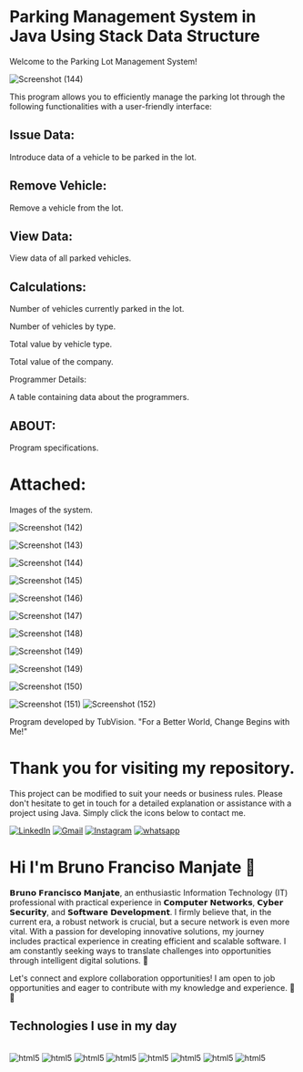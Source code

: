 # Parking Management System in Java Using Stack Data Structure
Welcome to the Parking Lot Management System!

![Screenshot (144)](https://github.com/BrunoManjate/Parking-Management-System-in-Java-Using-Stack-Data-Structure/assets/87826515/5f771eeb-9915-455e-b349-b4996170a410)

This program allows you to efficiently manage the parking lot through the following functionalities with a user-friendly interface:

## Issue Data:
Introduce data of a vehicle to be parked in the lot.

## Remove Vehicle:
Remove a vehicle from the lot.

## View Data:
View data of all parked vehicles.

## Calculations:
<p>Number of vehicles currently parked in the lot.
<p>Number of vehicles by type.
<p>Total value by vehicle type.
<p>Total value of the company.
<p>Programmer Details:
<p>A table containing data about the programmers.

## ABOUT:
Program specifications.

# Attached:
Images of the system.

![Screenshot (142)](https://github.com/BrunoManjate/Parking-Management-System-in-Java-Using-Stack-Data-Structure/assets/87826515/c0833810-4167-4c71-a9a0-8b2839033b89)

![Screenshot (143)](https://github.com/BrunoManjate/Parking-Management-System-in-Java-Using-Stack-Data-Structure/assets/87826515/c9f79339-390a-461a-90fc-b818e7dc6a6b)

![Screenshot (144)](https://github.com/BrunoManjate/Parking-Management-System-in-Java-Using-Stack-Data-Structure/assets/87826515/5f771eeb-9915-455e-b349-b4996170a410)

![Screenshot (145)](https://github.com/BrunoManjate/Parking-Management-System-in-Java-Using-Stack-Data-Structure/assets/87826515/d92281a5-a9cc-471f-81c4-d15c236b5cc8)

![Screenshot (146)](https://github.com/BrunoManjate/Parking-Management-System-in-Java-Using-Stack-Data-Structure/assets/87826515/68cfdd9b-0b6d-4e30-b1d0-5fa1aaac46e9)

![Screenshot (147)](https://github.com/BrunoManjate/Parking-Management-System-in-Java-Using-Stack-Data-Structure/assets/87826515/0fe5cc89-c4b6-4a7f-8bda-e18fdd49da33)

![Screenshot (148)](https://github.com/BrunoManjate/Parking-Management-System-in-Java-Using-Stack-Data-Structure/assets/87826515/84720afd-e310-42fb-99ee-b26019a3da7c)

![Screenshot (149)](https://github.com/BrunoManjate/Parking-Management-System-in-Java-Using-Stack-Data-Structure/assets/87826515/7dba4091-3b88-414f-bf27-d9443e5efef3)

![Screenshot (149)](https://github.com/BrunoManjate/Parking-Management-System-in-Java-Using-Stack-Data-Structure/assets/87826515/090db4a2-286c-4d43-b5bc-c2372724c965)

![Screenshot (150)](https://github.com/BrunoManjate/Parking-Management-System-in-Java-Using-Stack-Data-Structure/assets/87826515/041404d5-b8ba-42d3-bdb1-c340b8b36991)

![Screenshot (151)](https://github.com/BrunoManjate/Parking-Management-System-in-Java-Using-Stack-Data-Structure/assets/87826515/27503bdd-8e0d-42e5-840b-9892331f83cf)
![Screenshot (152)](https://github.com/BrunoManjate/Parking-Management-System-in-Java-Using-Stack-Data-Structure/assets/87826515/8310e31d-0d6a-4cee-9477-bfe6a9e23b3f)


Program developed by TubVision.
"For a Better World, Change Begins with Me!"

# Thank you for visiting my repository. 
This project can be modified to suit your needs or business rules. Please don't hesitate to get in touch for a detailed explanation or assistance with a project using Java. Simply click the icons below to contact me.

[![LinkedIn](https://img.shields.io/badge/LinkedIn-0077B5?style=for-the-badge&logo=linkedin&logoColor=white)](https://www.linkedin.com/in/bruno-f-manjate-150089241?lipi=urn%3Ali%3Apage%3Ad_flagship3_profile_view_base_contact_details%3BQOM07OcwT2CuA8S8c18zbw%3D%3D)
[![Gmail](https://img.shields.io/badge/Gmail-D14836?style=for-the-badge&logo=gmail&logoColor=white)](brunomanjate2@gmail.com)
[![Instagram](https://img.shields.io/badge/Instagram-E4405F?style=for-the-badge&logo=instagram&logoColor=white)](https://www.instagram.com/bruno_f_manjate/)
[![whatsapp](https://img.shields.io/badge/WhatsApp-25D366?style=for-the-badge&logo=whatsapp&logoColor=white)](https://wa.me/845603981?text=Hello%2C%20how%20are%20you%3F%20I%20came%20from%20GitHub%2C%20can%20we%20talk%3F)

# Hi I'm Bruno Franciso Manjate 👋

𝗕𝗿𝘂𝗻𝗼 𝗙𝗿𝗮𝗻𝗰𝗶𝘀𝗰𝗼 𝗠𝗮𝗻𝗷𝗮𝘁𝗲, an enthusiastic Information Technology (IT) professional with practical experience in 𝗖𝗼𝗺𝗽𝘂𝘁𝗲𝗿 𝗡𝗲𝘁𝘄𝗼𝗿𝗸𝘀, 𝗖𝘆𝗯𝗲𝗿 𝗦𝗲𝗰𝘂𝗿𝗶𝘁𝘆, and 𝗦𝗼𝗳𝘁𝘄𝗮𝗿𝗲 𝗗𝗲𝘃𝗲𝗹𝗼𝗽𝗺𝗲𝗻𝘁. I firmly believe that, in the current era, a robust network is crucial, but a secure network is even more vital. With a passion for developing innovative solutions, my journey includes practical experience in creating efficient and scalable software. I am constantly seeking ways to translate challenges into opportunities through intelligent digital solutions. 🚀

Let's connect and explore collaboration opportunities! I am open to job opportunities and eager to contribute with my knowledge and experience. 🤝✨

## Technologies I use in my day

<div style = "display: inline-block"><br> 
  <img  aling="" alt="html5" src="https://img.shields.io/badge/HTML5-E34F26?style=for-the-badge&logo=html5&logoColor=white"/>
  <img  aling="center" alt="html5" src="https://img.shields.io/badge/CSS-239120?&style=for-the-badge&logo=css3&logoColor=white"/>
  <img  aling="center" alt="html5" src="https://img.shields.io/badge/JavaScript-F7DF1E?style=for-the-badge&logo=javascript&logoColor=black"/>
   <img  aling="center" alt="html5" src="https://img.shields.io/badge/PHP-777BB4?style=for-the-badge&logo=php&logoColor=white"/>
  <img  aling="center" alt="html5" src="https://img.shields.io/badge/C-00599C?style=for-the-badge&logo=c&logoColor=white"/>
  <img  aling="center" alt="html5" src="https://img.shields.io/badge/C%2B%2B-00599C?style=for-the-badge&logo=c%2B%2B&logoColor=white"/>
 <img  aling="center" alt="html5" src="https://img.shields.io/badge/Java-ED8B00?style=for-the-badge&logo=openjdk&logoColor=white"/>  
  <img  aling="center" alt="html5" src="https://img.shields.io/badge/MySQL-00000F?style=for-the-badge&logo=mysql&logoColor=white"/>  
</div><br>

